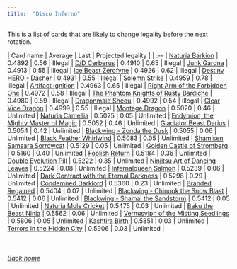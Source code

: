 ```yaml
---
title:  "Disco Inferno"
---
```


This is a list of cards that are likely to change legality before the next rotation.

| Card name | Average | Last | Projected legality |
| :-- |
[Naturia Barkion](https://db.ygoprodeck.com/card/?search=Naturia%20Barkion) | 0.4892 | 0.56 | Illegal |
[D/D Cerberus](https://db.ygoprodeck.com/card/?search=D/D%20Cerberus) | 0.4910 | 0.65 | Illegal |
[Junk Gardna](https://db.ygoprodeck.com/card/?search=Junk%20Gardna) | 0.4913 | 0.55 | Illegal |
[Ice Beast Zerofyne](https://db.ygoprodeck.com/card/?search=Ice%20Beast%20Zerofyne) | 0.4926 | 0.62 | Illegal |
[Destiny HERO - Dasher](https://db.ygoprodeck.com/card/?search=Destiny%20HERO%20-%20Dasher) | 0.4931 | 0.55 | Illegal |
[Solemn Strike](https://db.ygoprodeck.com/card/?search=Solemn%20Strike) | 0.4959 | 0.78 | Illegal |
[Artifact Ignition](https://db.ygoprodeck.com/card/?search=Artifact%20Ignition) | 0.4963 | 0.65 | Illegal |
[Right Arm of the Forbidden One](https://db.ygoprodeck.com/card/?search=Right%20Arm%20of%20the%20Forbidden%20One) | 0.4972 | 0.58 | Illegal |
[The Phantom Knights of Rusty Bardiche](https://db.ygoprodeck.com/card/?search=The%20Phantom%20Knights%20of%20Rusty%20Bardiche) | 0.4980 | 0.59 | Illegal |
[Dragonmaid Sheou](https://db.ygoprodeck.com/card/?search=Dragonmaid%20Sheou) | 0.4992 | 0.54 | Illegal |
[Clear Vice Dragon](https://db.ygoprodeck.com/card/?search=Clear%20Vice%20Dragon) | 0.4999 | 0.55 | Illegal |
[Montage Dragon](https://db.ygoprodeck.com/card/?search=Montage%20Dragon) | 0.5020 | 0.46 | Unlimited |
[Naturia Camellia](https://db.ygoprodeck.com/card/?search=Naturia%20Camellia) | 0.5025 | 0.05 | Unlimited |
[Endymion, the Mighty Master of Magic](https://db.ygoprodeck.com/card/?search=Endymion,%20the%20Mighty%20Master%20of%20Magic) | 0.5052 | 0.46 | Unlimited |
[Gladiator Beast Darius](https://db.ygoprodeck.com/card/?search=Gladiator%20Beast%20Darius) | 0.5054 | 0.42 | Unlimited |
[Blackwing - Zonda the Dusk](https://db.ygoprodeck.com/card/?search=Blackwing%20-%20Zonda%20the%20Dusk) | 0.5055 | 0.06 | Unlimited |
[Black Feather Whirlwind](https://db.ygoprodeck.com/card/?search=Black%20Feather%20Whirlwind) | 0.5083 | 0.05 | Unlimited |
[Shamisen Samsara Sorrowcat](https://db.ygoprodeck.com/card/?search=Shamisen%20Samsara%20Sorrowcat) | 0.5129 | 0.05 | Unlimited |
[Golden Castle of Stromberg](https://db.ygoprodeck.com/card/?search=Golden%20Castle%20of%20Stromberg) | 0.5160 | 0.40 | Unlimited |
[Foolish Return](https://db.ygoprodeck.com/card/?search=Foolish%20Return) | 0.5184 | 0.36 | Unlimited |
[Double Evolution Pill](https://db.ygoprodeck.com/card/?search=Double%20Evolution%20Pill) | 0.5222 | 0.35 | Unlimited |
[Ninjitsu Art of Dancing Leaves](https://db.ygoprodeck.com/card/?search=Ninjitsu%20Art%20of%20Dancing%20Leaves) | 0.5224 | 0.08 | Unlimited |
[Infernalqueen Salmon](https://db.ygoprodeck.com/card/?search=Infernalqueen%20Salmon) | 0.5239 | 0.06 | Unlimited |
[Dark Contract with the Eternal Darkness](https://db.ygoprodeck.com/card/?search=Dark%20Contract%20with%20the%20Eternal%20Darkness) | 0.5298 | 0.29 | Unlimited |
[Condemned Darklord](https://db.ygoprodeck.com/card/?search=Condemned%20Darklord) | 0.5360 | 0.23 | Unlimited |
[Branded Regained](https://db.ygoprodeck.com/card/?search=Branded%20Regained) | 0.5404 | 0.07 | Unlimited |
[Blackwing - Chinook the Snow Blast](https://db.ygoprodeck.com/card/?search=Blackwing%20-%20Chinook%20the%20Snow%20Blast) | 0.5412 | 0.06 | Unlimited |
[Blackwing - Shamal the Sandstorm](https://db.ygoprodeck.com/card/?search=Blackwing%20-%20Shamal%20the%20Sandstorm) | 0.5412 | 0.05 | Unlimited |
[Naturia Mole Cricket](https://db.ygoprodeck.com/card/?search=Naturia%20Mole%20Cricket) | 0.5475 | 0.03 | Unlimited |
[Baku the Beast Ninja](https://db.ygoprodeck.com/card/?search=Baku%20the%20Beast%20Ninja) | 0.5562 | 0.06 | Unlimited |
[Vernusylph of the Misting Seedlings](https://db.ygoprodeck.com/card/?search=Vernusylph%20of%20the%20Misting%20Seedlings) | 0.5806 | 0.05 | Unlimited |
[Kashtira Birth](https://db.ygoprodeck.com/card/?search=Kashtira%20Birth) | 0.5851 | 0.03 | Unlimited |
[Terrors in the Hidden City](https://db.ygoprodeck.com/card/?search=Terrors%20in%20the%20Hidden%20City) | 0.5906 | 0.03 | Unlimited |

<br>

###### [Back home](index)